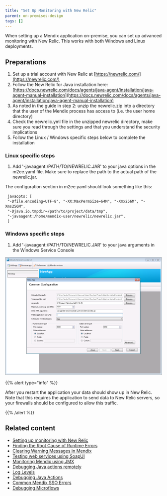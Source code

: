 ```yaml
---
title: "Set Up Monitoring with New Relic"
parent: on-premises-design
tags: []
---
```

When setting up a Mendix application on-premise, you can set up advanced monitoring with New Relic. This works with both Windows and Linux deployments.

## Preparations

1.  Set up a trial account with New Relic at [https://newrelic.com/](https://newrelic.com/)
2.  Follow the New Relic for Java installation here: [https://docs.newrelic.com/docs/agents/java-agent/installation/java-agent-manual-installation](https://docs.newrelic.com/docs/agents/java-agent/installation/java-agent-manual-installation)
3.  As noted in the guide in step 2: unzip the newrelic.zip into a directory that the user of the Mendix process has access to (i.e. the user home directory)
4.  Check the newrelic.yml file in the unzipped newrelic directory, make sure you read through the settings and that you understand the security implications
5.  Follow the Linux / Windows specific steps below to complete the installation

### Linux specific steps

1.  Add '-javaagent:/PATH/TO/NEWRELIC.JAR' to your java options in the m2ee.yaml file. Make sure to replace the path to the actual path of the newrelic.jar.

The configuration section in m2ee.yaml should look something like this:

```
 javaopts: [
 "-Dfile.encoding=UTF-8", "-XX:MaxPermSize=64M", "-Xmx256M", "-Xms256M",
 "-Djava.io.tmpdir=/path/to/project/data/tmp",
 "-javaagent:/home/mendix-user/newrelic/newrelic.jar",
 ]
```

### Windows specific steps

1.  Add  '-javaagent:/PATH/TO/NEWRELIC.JAR' to your java arguments in the Windows Service Console

![](attachments/18448657/18580677.png)

{{% alert type="info" %}}

After you restart the application your data should show up in New Relic. Note that this requires the application to send data to New Relic servers, so your firewalls should be configured to allow this traffic.

{{% /alert %}}

## Related content

*   [Setting up monitoring with New Relic](setting-up-monitoring-with-new-relic)
*   [Finding the Root Cause of Runtime Errors](/howto/monitoring-troubleshooting/finding-the-root-cause-of-runtime-errors)
*   [Clearing Warning Messages in Mendix](/howto/monitoring-troubleshooting/clear-warning-messages)
*   [Testing web services using SoapUI](/howto/testing/testing-web-services-using-soapui)
*   [Monitoring Mendix using JMX](/howto/monitoring-troubleshooting/monitoring-mendix-using-jmx)
*   [Debugging Java actions remotely](/howto/monitoring-troubleshooting/debug-java-actions-remotely)
*   [Log Levels](/howto/monitoring-troubleshooting/log-levels)
*   [Debugging Java Actions](/howto/monitoring-troubleshooting/debug-java-actions)
*   [Common Mendix SSO Errors](/howto/monitoring-troubleshooting/handle-common-mendix-sso-errors)
*   [Debugging Microflows](/howto/monitoring-troubleshooting/debug-microflows)

